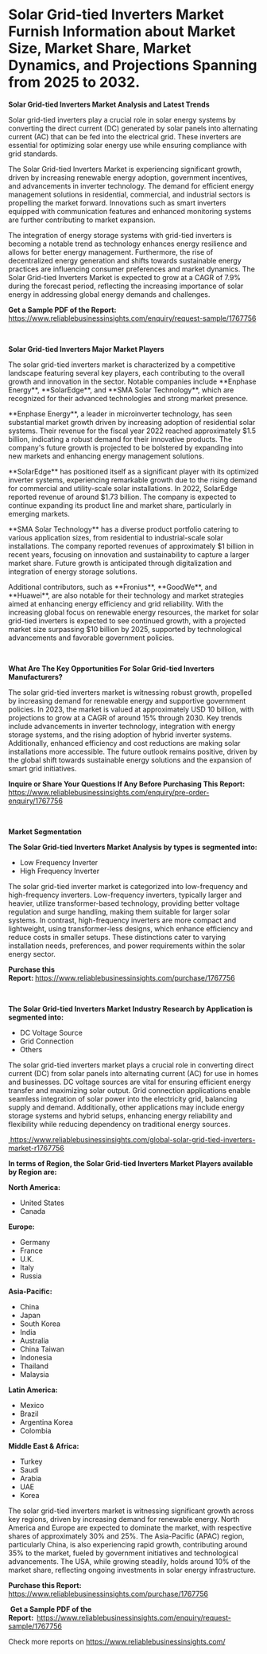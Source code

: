 <p><h1>Solar Grid-tied Inverters Market Furnish Information about Market Size, Market Share, Market Dynamics, and Projections Spanning from 2025 to 2032.</h1></p><p><strong>Solar Grid-tied Inverters Market Analysis and Latest Trends</strong></p>
<p><p>Solar grid-tied inverters play a crucial role in solar energy systems by converting the direct current (DC) generated by solar panels into alternating current (AC) that can be fed into the electrical grid. These inverters are essential for optimizing solar energy use while ensuring compliance with grid standards.</p><p>The Solar Grid-tied Inverters Market is experiencing significant growth, driven by increasing renewable energy adoption, government incentives, and advancements in inverter technology. The demand for efficient energy management solutions in residential, commercial, and industrial sectors is propelling the market forward. Innovations such as smart inverters equipped with communication features and enhanced monitoring systems are further contributing to market expansion.</p><p>The integration of energy storage systems with grid-tied inverters is becoming a notable trend as technology enhances energy resilience and allows for better energy management. Furthermore, the rise of decentralized energy generation and shifts towards sustainable energy practices are influencing consumer preferences and market dynamics. The Solar Grid-tied Inverters Market is expected to grow at a CAGR of 7.9% during the forecast period, reflecting the increasing importance of solar energy in addressing global energy demands and challenges.</p></p>
<p><strong>Get a Sample PDF of the Report:&nbsp;</strong> <a href="https://www.reliablebusinessinsights.com/enquiry/request-sample/1767756?utm_campaign=2187&utm_medium=2&utm_source=Github&utm_content=ia&utm_term=14022025&utm_id=solar-grid-tied-inverters">https://www.reliablebusinessinsights.com/enquiry/request-sample/1767756</a></p>
<p>&nbsp;</p>
<p><strong>Solar Grid-tied Inverters Major Market Players</strong></p>
<p><p>The solar grid-tied inverters market is characterized by a competitive landscape featuring several key players, each contributing to the overall growth and innovation in the sector. Notable companies include **Enphase Energy**, **SolarEdge**, and **SMA Solar Technology**, which are recognized for their advanced technologies and strong market presence.</p><p>**Enphase Energy**, a leader in microinverter technology, has seen substantial market growth driven by increasing adoption of residential solar systems. Their revenue for the fiscal year 2022 reached approximately $1.5 billion, indicating a robust demand for their innovative products. The company's future growth is projected to be bolstered by expanding into new markets and enhancing energy management solutions.</p><p>**SolarEdge** has positioned itself as a significant player with its optimized inverter systems, experiencing remarkable growth due to the rising demand for commercial and utility-scale solar installations. In 2022, SolarEdge reported revenue of around $1.73 billion. The company is expected to continue expanding its product line and market share, particularly in emerging markets.</p><p>**SMA Solar Technology** has a diverse product portfolio catering to various application sizes, from residential to industrial-scale solar installations. The company reported revenues of approximately $1 billion in recent years, focusing on innovation and sustainability to capture a larger market share. Future growth is anticipated through digitalization and integration of energy storage solutions.</p><p>Additional contributors, such as **Fronius**, **GoodWe**, and **Huawei**, are also notable for their technology and market strategies aimed at enhancing energy efficiency and grid reliability. With the increasing global focus on renewable energy resources, the market for solar grid-tied inverters is expected to see continued growth, with a projected market size surpassing $10 billion by 2025, supported by technological advancements and favorable government policies.</p></p>
<p>&nbsp;</p>
<p><strong>What Are The Key Opportunities For Solar Grid-tied Inverters Manufacturers?</strong></p>
<p><p>The solar grid-tied inverters market is witnessing robust growth, propelled by increasing demand for renewable energy and supportive government policies. In 2023, the market is valued at approximately USD 10 billion, with projections to grow at a CAGR of around 15% through 2030. Key trends include advancements in inverter technology, integration with energy storage systems, and the rising adoption of hybrid inverter systems. Additionally, enhanced efficiency and cost reductions are making solar installations more accessible. The future outlook remains positive, driven by the global shift towards sustainable energy solutions and the expansion of smart grid initiatives.</p></p>
<p><strong>Inquire or Share Your Questions If Any Before Purchasing This Report:</strong> <a href="https://www.reliablebusinessinsights.com/enquiry/pre-order-enquiry/1767756?utm_campaign=2187&utm_medium=2&utm_source=Github&utm_content=ia&utm_term=14022025&utm_id=solar-grid-tied-inverters">https://www.reliablebusinessinsights.com/enquiry/pre-order-enquiry/1767756</a></p>
<p>&nbsp;</p>
<p><strong>Market Segmentation</strong></p>
<p><strong>The Solar Grid-tied Inverters Market Analysis by types is segmented into:</strong></p>
<p><ul><li>Low Frequency Inverter</li><li>High Frequency Inverter</li></ul></p>
<p><p>The solar grid-tied inverter market is categorized into low-frequency and high-frequency inverters. Low-frequency inverters, typically larger and heavier, utilize transformer-based technology, providing better voltage regulation and surge handling, making them suitable for larger solar systems. In contrast, high-frequency inverters are more compact and lightweight, using transformer-less designs, which enhance efficiency and reduce costs in smaller setups. These distinctions cater to varying installation needs, preferences, and power requirements within the solar energy sector.</p></p>
<p><strong>Purchase this Report:&nbsp;</strong><a href="https://www.reliablebusinessinsights.com/purchase/1767756?utm_campaign=2187&utm_medium=2&utm_source=Github&utm_content=ia&utm_term=14022025&utm_id=solar-grid-tied-inverters">https://www.reliablebusinessinsights.com/purchase/1767756</a></p>
<p>&nbsp;</p>
<p><strong>The Solar Grid-tied Inverters Market Industry Research by Application is segmented into:</strong></p>
<p><ul><li>DC Voltage Source</li><li>Grid Connection</li><li>Others</li></ul></p>
<p><p>The solar grid-tied inverters market plays a crucial role in converting direct current (DC) from solar panels into alternating current (AC) for use in homes and businesses. DC voltage sources are vital for ensuring efficient energy transfer and maximizing solar output. Grid connection applications enable seamless integration of solar power into the electricity grid, balancing supply and demand. Additionally, other applications may include energy storage systems and hybrid setups, enhancing energy reliability and flexibility while reducing dependency on traditional energy sources.</p></p>
<p><a href="https://www.reliablebusinessinsights.com/global-solar-grid-tied-inverters-market-r1767756?utm_campaign=2187&utm_medium=2&utm_source=Github&utm_content=ia&utm_term=14022025&utm_id=solar-grid-tied-inverters">&nbsp;https://www.reliablebusinessinsights.com/global-solar-grid-tied-inverters-market-r1767756</a></p>
<p><strong>In terms of Region, the Solar Grid-tied Inverters Market Players available by Region are:</strong></p>
<p>
    <p> <strong> North America: </strong>
        <ul>
            <li>United States</li>
            <li>Canada</li>
        </ul>
        </p> 
    <p> <strong> Europe: </strong>
        <ul>
            <li>Germany</li>
            <li>France</li>
            <li>U.K.</li>
            <li>Italy</li>
            <li>Russia</li>
        </ul>
        </p> 
    <p> <strong> Asia-Pacific: </strong>
        <ul>
            <li>China</li>
            <li>Japan</li>
            <li>South Korea</li>
            <li>India</li>
            <li>Australia</li>
            <li>China Taiwan</li>
            <li>Indonesia</li>
            <li>Thailand</li>
            <li>Malaysia</li>
        </ul>
        </p> 
    <p> <strong> Latin America: </strong>
        <ul>
            <li>Mexico</li>
            <li>Brazil</li>
            <li>Argentina Korea</li>
            <li>Colombia</li>
        </ul>
        </p> 
    <p> <strong> Middle East & Africa: </strong>
        <ul>
            <li>Turkey</li>
            <li>Saudi</li>
            <li>Arabia</li>
            <li>UAE</li>
            <li>Korea</li>
        </ul>
    </p>
    </p>
<p><p>The solar grid-tied inverters market is witnessing significant growth across key regions, driven by increasing demand for renewable energy. North America and Europe are expected to dominate the market, with respective shares of approximately 30% and 25%. The Asia-Pacific (APAC) region, particularly China, is also experiencing rapid growth, contributing around 35% to the market, fueled by government initiatives and technological advancements. The USA, while growing steadily, holds around 10% of the market share, reflecting ongoing investments in solar energy infrastructure.</p></p>
<p><strong>Purchase this Report: </strong><a href="https://www.reliablebusinessinsights.com/purchase/1767756?utm_campaign=2187&utm_medium=2&utm_source=Github&utm_content=ia&utm_term=14022025&utm_id=solar-grid-tied-inverters">https://www.reliablebusinessinsights.com/purchase/1767756</a></p>
<p>&nbsp;<strong>Get a Sample PDF of the Report:&nbsp;&nbsp;</strong><a href="https://www.reliablebusinessinsights.com/enquiry/request-sample/1767756?utm_campaign=2187&utm_medium=2&utm_source=Github&utm_content=ia&utm_term=14022025&utm_id=solar-grid-tied-inverters">https://www.reliablebusinessinsights.com/enquiry/request-sample/1767756</a></p>
<p><strong></strong></p>
<p>Check more reports on <a href="https://www.reliablebusinessinsights.com/?utm_campaign=2187&utm_medium=2&utm_source=Github&utm_content=ia&utm_term=14022025&utm_id=solar-grid-tied-inverters">https://www.reliablebusinessinsights.com/</a></p>